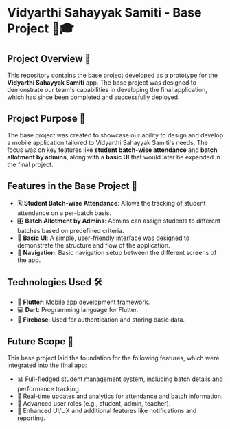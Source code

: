 # **Vidyarthi Sahayyak Samiti - Base Project** 📱🎓

## **Project Overview** 📝

This repository contains the base project developed as a prototype for the **Vidyarthi Sahayyak Samiti** app. The base project was designed to demonstrate our team's capabilities in developing the final application, which has since been completed and successfully deployed.

## **Project Purpose** 🎯

The base project was created to showcase our ability to design and develop a mobile application tailored to Vidyarthi Sahayyak Samiti's needs. The focus was on key features like **student batch-wise attendance** and **batch allotment by admins**, along with a **basic UI** that would later be expanded in the final project. 

## **Features in the Base Project** 🚀

- 🗓️ **Student Batch-wise Attendance**: Allows the tracking of student attendance on a per-batch basis.
- 🎛️ **Batch Allotment by Admins**: Admins can assign students to different batches based on predefined criteria.
- 🎨 **Basic UI**: A simple, user-friendly interface was designed to demonstrate the structure and flow of the application.
- 🔄 **Navigation**: Basic navigation setup between the different screens of the app.

## **Technologies Used** 🛠️

- 🧩 **Flutter**: Mobile app development framework.
- 💻 **Dart**: Programming language for Flutter.
- 🔐 **Firebase**: Used for authentication and storing basic data.

## **Future Scope** 🔮

This base project laid the foundation for the following features, which were integrated into the final app:
- 📊 Full-fledged student management system, including batch details and performance tracking.
- 🔔 Real-time updates and analytics for attendance and batch information.
- 🔑 Advanced user roles (e.g., student, admin, teacher).
- 🎨 Enhanced UI/UX and additional features like notifications and reporting.
